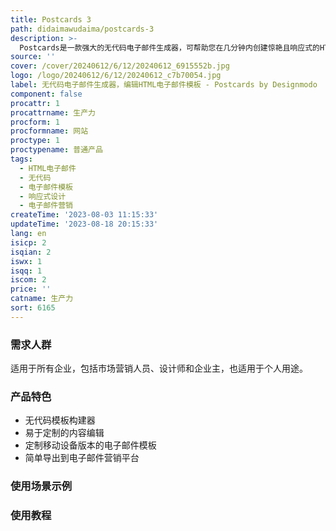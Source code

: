 ```yaml
---
title: Postcards 3
path: didaimawudaima/postcards-3
description: >-
  Postcards是一款强大的无代码电子邮件生成器，可帮助您在几分钟内创建惊艳且响应式的HTML电子邮件模板。它适用于各种规模的企业，无需设计限制和编码技能。您可以使用它来轻松定制模块、添加内容、管理移动设备版本，并将模板一键导出到Mailchimp、HubSpot或其他电子邮件营销平台。
source: ''
cover: /cover/20240612/6/12/20240612_6915552b.jpg
logo: /logo/20240612/6/12/20240612_c7b70054.jpg
label: 无代码电子邮件生成器，编辑HTML电子邮件模板 - Postcards by Designmodo
component: false
procattr: 1
procattrname: 生产力
procform: 1
procformname: 网站
proctype: 1
proctypename: 普通产品
tags:
  - HTML电子邮件
  - 无代码
  - 电子邮件模板
  - 响应式设计
  - 电子邮件营销
createTime: '2023-08-03 11:15:33'
updateTime: '2023-08-18 20:15:33'
lang: en
isicp: 2
isqian: 2
iswx: 1
isqq: 1
iscom: 2
price: ''
catname: 生产力
sort: 6165
---
```




### 需求人群
适用于所有企业，包括市场营销人员、设计师和企业主，也适用于个人用途。

### 产品特色
- 无代码模板构建器
- 易于定制的内容编辑
- 定制移动设备版本的电子邮件模板
- 简单导出到电子邮件营销平台

### 使用场景示例


### 使用教程


  

